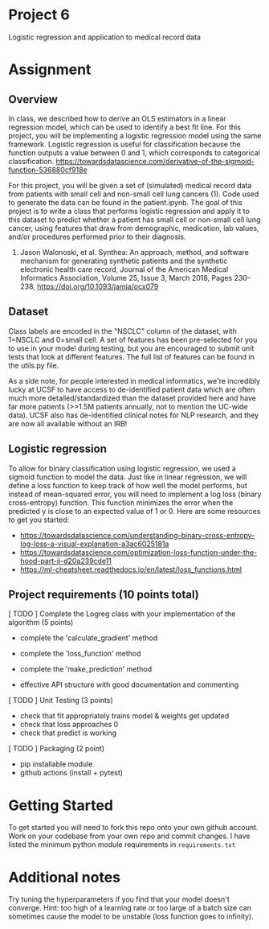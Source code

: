 # Project 6
Logistic regression and application to medical record data

# Assignment

## Overview
In class, we described how to derive an OLS estimators in a linear regression model, which can be used to identify a best fit line. For this project, you will be implementing a logistic regression model using the same framework. Logistic regression is useful for classification because the function outputs a value between 0 and 1, which corresponds to categorical classification. 
https://towardsdatascience.com/derivative-of-the-sigmoid-function-536880cf918e  

For this project, you will be given a set of (simulated) medical record data from patients with small cell and non-small cell lung cancers (1). Code used to generate the data can be found in the patient.ipynb. The goal of this project is to write a class that performs logistic regression and apply it to this dataset to predict whether a patient has small cell or non-small cell lung cancer, using features that draw from demographic, medication, lab values, and/or procedures performed prior to their diagnosis.  

1) Jason Walonoski, et al. Synthea: An approach, method, and software mechanism for generating synthetic patients and the synthetic electronic health care record, Journal of the American Medical Informatics Association, Volume 25, Issue 3, March 2018, Pages 230–238, https://doi.org/10.1093/jamia/ocx079

## Dataset 
Class labels are encoded in the "NSCLC" column of the dataset, with 1=NSCLC and 0=small cell. A set of features has been pre-selected for you to use in your model during testing, but you are encouraged to submit unit tests that look at different features. The full list of features can be found in the utils.py file.  

As a side note, for people interested in medical informatics, we're incredibly lucky at UCSF to have access to de-identified patient data which are often much more detailed/standardized than the dataset provided here and have far more patients (>>1.5M patients annually, not to mention the UC-wide data). UCSF also has de-identified clinical notes for NLP research, and they are now all available without an IRB! 

## Logistic regression
To allow for binary classification using logistic regression, we used a sigmoid function to model the data. Just like in linear regression, we will define a loss function to keep track of how well the model performs, but instead of mean-squared error, you will need to implement a log loss (binary cross-entropy) function. This function minimizes the error when the predicted y is close to an expected value of 1 or 0. Here are some resources to get you started: 
* https://towardsdatascience.com/understanding-binary-cross-entropy-log-loss-a-visual-explanation-a3ac6025181a
* https://towardsdatascience.com/optimization-loss-function-under-the-hood-part-ii-d20a239cde11
* https://ml-cheatsheet.readthedocs.io/en/latest/loss_functions.html

## Project requirements (10 points total)

[ TODO ] Complete the Logreg class with your implementation of the algorithm (5 points)
  * complete the 'calculate_gradient' method
  * complete the 'loss_function' method
  * complete the 'make_prediction' method

  * effective API structure with good documentation and commenting

[ TODO ] Unit Testing (3 points)
  * check that fit appropriately trains model & weights get updated
  * check that loss approaches 0
  * check that predict is working 

[ TODO ] Packaging (2 point)
  * pip installable module
  * github actions (install + pytest)


# Getting Started
To get started you will need to fork this repo onto your own github account. Work on your codebase from your own repo and commit changes. I have listed the minimum python module requirements in `requirements.txt` 

# Additional notes
Try tuning the hyperparameters if you find that your model doesn't converge. Hint: too high of a learning rate or too large of a batch size can sometimes cause the model to be unstable (loss function goes to infinity).

